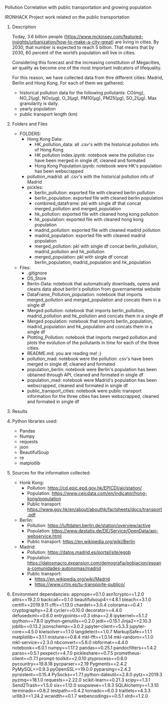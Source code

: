 Pollution Correlation with public transportation and growing population

IRONHACK Project work related on the public transportation

1. Description

    Today, 3.6 billion people (https://www.mckinsey.com/featured-insights/urbanization/how-to-make-a-city-great) are living in cities. By 2030, that number is expected to reach 5 billion. That means that by 2030, 60 percent of the world’s population will live in cities.

    Considering this forecast and the increasing constitution of Megacities, air quality as become one of the most important indicators of lifequality.
    
    For this reason, we have collected data from thre different cities: Madrid, Berlin and Hong Kong. For each of them we gathered:
    - historical pollution data for the following pollutants: CO(mg), NO_2(µg), NOx(µg), O_3(µg), PM10(µg), PM25(µg), SO_2(µg). Max granularity is daily.
    - yearly population
    - public transport length (km)  

2. Folders and Files
    - FOLDERS:
        - Hong Kong Data: 
            - HK_pollution_data: all .csv's with the historical pollution info of Hong Kong
            - HK pollution index.ipynb: notebook were the pollution csv have been merged in single df, cleaned and formated
            - Hong Kong Population.ipynb: notebook were HK's population has been webscrapped
        - pollution_madrid: all .csv's with the historical pollution info of Madrid
        - pickles:
            - berlin_pollution: exported file with cleaned berlin pollution
            - berlin_population: exported file with cleaned berlin population
            - combined_dataframe: pkl with single df that concat merged_pollution and merged_population
            - hk_pollution: exported file with cleaned hong kong pollution
            - hk_population: exported file with cleaned hong kong population
            - madrid_pollution: exported file with cleaned madrid pollution
            - madrid_population: exported file with cleaned madrid population
            - merged_pollution: pkl with single df concat berlin_pollution, madrid_pollution and hk_pollution
            - merged_population: pkl with single df concat berlin_population, madrid_population and hk_population
    - Files:
        - .gitignore
        - DS_Store
        - Berlin-Data: notebook that automatically downloads, opens and cleans data about berlin's pollution from guvernamental website
        - DataFrame_Pollution_population: notebook that imports merged_pollution and merged_population and concats them in a single df
        - Merged pollution: notebook that imports berlin_pollution, madrid_pollution and hk_pollution and concats them in a single df
        - Merged population: notebook that imports berlin_population, madrid_population and hk_population and concats them in a single df
        - Plotting_Pollution: notebook that imports merged pollution and plots the evolution of the pollutants in time for each of the three cities.
        - README.md: you are reading me! ;)
        - pollution_mad: notebook were the pollution .csv's have been merged in single df, cleaned and formated 
        - population_berlin: notebook were Berlin's population has been obtained through API, cleaned and formated in single df
        - population_mad: notebook were Madrid's population has been webscrapped, cleaned and formated in single df
        - public_transport_cities: notebook were public transport information for the three cities has been webscrapped, cleaned and formated in single df

3. Results


4. Python libraries used:

    - Pandas
    - Numpy
    - requests
    - json
    - BeautifulSoup
    - re
    - matplotlib

5. Sources for the information collected:

    - Honk Kong:
        - Pollution: https://cd.epic.epd.gov.hk/EPICDI/air/station/
        - Population: https://www.ceicdata.com/en/indicator/hong-kong/population
        - Public transport: https://www.gov.hk/en/about/abouthk/factsheets/docs/transport.pdf
    - Berlin:
        - Pollution: https://luftdaten.berlin.de/station/overview/active
        - Population: https://www.destatis.de/DE/Service/OpenData/api-webservice.html 
        - Public transport: https://en.wikipedia.org/wiki/Berlin 
    - Madrid:
        - Pollution: https://datos.madrid.es/portal/site/egob 
        - Population: https://datosmacro.expansion.com/demografia/poblacion/espana-comunidades-autonomas/madrid 
        - Public transport:
            - https://en.wikipedia.org/wiki/Madrid
            - https://www.crtm.es/tu-transporte-publico/ 

6. Environment dependancies:
    appnope==0.1.0
    asn1crypto==1.2.0
    attrs==19.2.0
    backcall==0.1.0
    beautifulsoup4==4.8.1
    bleach==3.1.0
    certifi==2019.9.11
    cffi==1.13.0
    chardet==3.0.4
    colorama==0.4.1
    cryptography==2.8
    cycler==0.10.0
    decorator==4.4.0
    defusedxml==0.6.0
    entrypoints==0.3
    idna==2.8
    ipykernel==5.1.2
    ipython==7.8.0
    ipython-genutils==0.2.0
    jedi==0.15.1
    Jinja2==2.10.3
    joblib==0.13.2
    jsonschema==3.0.2
    jupyter-client==5.3.3
    jupyter-core==4.5.0
    kiwisolver==1.1.0
    langdetect==1.0.7
    MarkupSafe==1.1.1
    matplotlib==3.1.1
    mistune==0.8.4
    mkl-fft==1.0.14
    mkl-random==1.1.0
    mkl-service==2.3.0
    nbconvert==5.6.0
    nbformat==4.4.0
    notebook==6.0.1
    numpy==1.17.2
    pandas==0.25.1
    pandocfilters==1.4.2
    parso==0.5.1
    pexpect==4.7.0
    pickleshare==0.7.5
    prometheus-client==0.7.1
    prompt-toolkit==2.0.10
    ptyprocess==0.6.0
    pycountry==19.8.18
    pycparser==2.19
    Pygments==2.4.2
    PyMySQL==0.9.3
    pyOpenSSL==19.0.0
    pyparsing==2.4.2
    pyrsistent==0.15.4
    PySocks==1.7.1
    python-dateutil==2.8.0
    pytz==2019.3
    pyzmq==18.1.0
    requests==2.22.0
    scikit-learn==0.21.3
    scipy==1.3.1
    Send2Trash==1.5.0
    six==1.12.0
    soupsieve==1.9.3
    SQLAlchemy==1.3.10
    terminado==0.8.2
    testpath==0.4.2
    tornado==6.0.3
    traitlets==4.3.3
    urllib3==1.24.2
    wcwidth==0.1.7
    webencodings==0.5.1
    xlrd==1.2.0